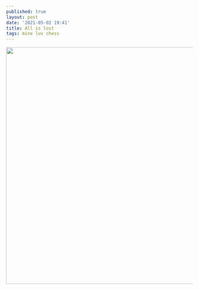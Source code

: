 ```yaml
---
published: true
layout: post
date: '2021-05-02 19:41'
title: All is lost
tags: mine luv chess
---
```

<a href="https://lichess.org/uq3YMZ3r">
<img src="https://lichess1.org/game/export/gif/uq3YMZ3r.gif" style="width: 640px; height: 640px; object-fit: cover;"></a>
